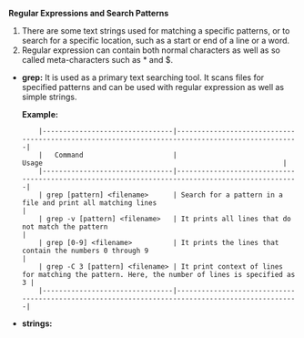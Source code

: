 **Regular Expressions and Search Patterns**

1. There are some text strings used for matching a specific patterns, or to search for a specific location, such as a start or end of a line or a word.
2. Regular expression can contain both normal characters as well as so called meta-characters such as * and $.


    
* **grep:**
      It is used as a primary text searching tool. It scans files for specified patterns and can be used with regular expression as well as simple strings.
      
     **Example:**

          |--------------------------------|-------------------------------------------------------------------------------------------------|
          |   Command                      |                                 Usage                                                           |
          |--------------------------------|-------------------------------------------------------------------------------------------------|
          | grep [pattern] <filename>      | Search for a pattern in a file and print all matching lines                                     |
          | grep -v [pattern] <filename>   | It prints all lines that do not match the pattern                                               |
          | grep [0-9] <filename>          | It prints the lines that contain the numbers 0 through 9                                        |
          | grep -C 3 [pattern] <filename> | It print context of lines for matching the pattern. Here, the number of lines is specified as 3 |
          |--------------------------------|-------------------------------------------------------------------------------------------------|
          
* **strings:** 
